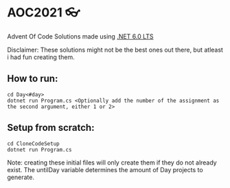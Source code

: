 # AOC2021 :eyeglasses:
Advent Of Code Solutions made using [.NET 6.0 LTS](https://dotnet.microsoft.com/download/dotnet/6.0)

Disclaimer: These solutions might not be the best ones out there, but atleast i had fun creating them.

## How to run:

```
cd Day<#day>
dotnet run Program.cs <Optionally add the number of the assignment as the second argument, either 1 or 2>
```

## Setup from scratch:
```
cd CloneCodeSetup
dotnet run Program.cs
```
Note: creating these initial files will only create them if they do not already exist. The untilDay variable determines the amount of Day projects to generate.
